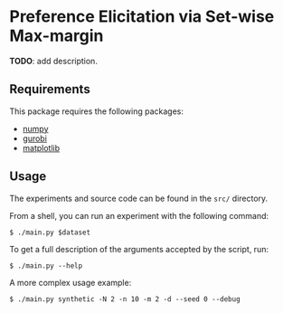 Preference Elicitation via Set-wise Max-margin
==============================================

**TODO**: add description.

## Requirements

This package requires the following packages:

- [numpy](http://www.numpy.org/)
- [gurobi](http://www.gurobi.com/)
- [matplotlib](http://matplotlib.org/)

## Usage

The experiments and source code can be found in the `src/` directory.

From a shell, you can run an experiment with the following command:
```
$ ./main.py $dataset
```
To get a full description of the arguments accepted by the script, run:
```
$ ./main.py --help
```
A more complex usage example:
```
$ ./main.py synthetic -N 2 -n 10 -m 2 -d --seed 0 --debug
```

